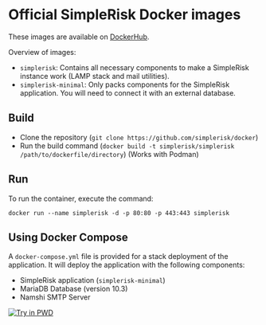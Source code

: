 # Official SimpleRisk Docker images

These images are available on [DockerHub](https://hub.docker.com/u/simplerisk).

Overview of images:
- `simplerisk`: Contains all necessary components to make a SimpleRisk instance work (LAMP stack and mail utilities).
- `simplerisk-minimal`: Only packs components for the SimpleRisk application. You will need to connect it with an external database.

## Build

- Clone the repository (`git clone https://github.com/simplerisk/docker`)
- Run the build command (`docker build -t simplerisk/simplerisk /path/to/dockerfile/directory`)
(Works with Podman)

## Run

To run the container, execute the command:
```
docker run --name simplerisk -d -p 80:80 -p 443:443 simplerisk
```

## Using Docker Compose

A `docker-compose.yml` file is provided for a stack deployment of the application. It will deploy the application with the following components:
- SimpleRisk application (`simplerisk-minimal`)
- MariaDB Database (version 10.3)
- Namshi SMTP Server

[![Try in PWD](https://raw.githubusercontent.com/play-with-docker/stacks/master/assets/images/button.png)](https://labs.play-with-docker.com/?stack=https://raw.githubusercontent.com/WolfangAukang/docker/SWARM/docker-stack.yml)
